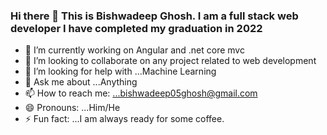 ### Hi there 👋 This is Bishwadeep Ghosh. I am a full stack web developer I have completed my graduation in 2022
 
  

- 🔭 I’m currently working on Angular and .net core mvc
- 👯 I’m looking to collaborate on any project related to web development
- 🤔 I’m looking for help with ...Machine Learning
- 💬 Ask me about ...Anything 
- 📫 How to reach me: ...bishwadeep05ghosh@gmail.com
- 😄 Pronouns: ...Him/He 
- ⚡ Fun fact: ...I am always ready for some coffee.
